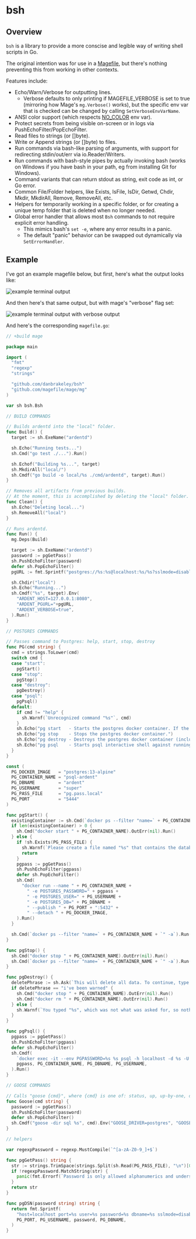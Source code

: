 # bsh

## Overview

`bsh` is a library to provide a more conscise and legible way of writing shell scripts in Go.

The original intention was for use in a [Magefile](https://magefile.org), but there's nothing preventing this from working in other contexts.

Features include:

- Echo/Warn/Verbose for outputting lines.
  - Verbose defaults to only printing if MAGEFILE_VERBOSE is set to true (mirroring how Mage's `mg.Verbose()` works), but the specific env var that is checked can be changed by calling `SetVerboseEnvVarName`.
- ANSI color support (which respects [NO_COLOR](https://no-color.org) env var).
- Protect secrets from being visible on-screen or in logs via PushEchoFilter/PopEchoFilter.
- Read files to strings (or []byte).
- Write or Append strings (or []byte) to files.
- Run commands via bash-like parsing of arguments, with support for redirecting stdin/out/err via io.Reader/Writers.
- Run commands with bash-style pipes by actually invoking bash (works on Windows if you have bash in your path, eg from installing Git for Windows).
- Command variants that can return stdout as string, exit code as int, or Go error.
- Common File/Folder helpers, like Exists, IsFile, IsDir, Getwd, Chdir, Mkdir, MkdirAll, Remove, RemoveAll, etc.
- Helpers for temporarily working in a specific folder, or for creating a unique temp folder that is deleted when no longer needed.
- Global error handler that allows most `Bsh` commands to not require explicit error handling.
  - This mimics bash's `set -e`, where any error results in a panic.
  - The default "panic" behavior can be swapped out dynamically via `SetErrorHandler`.

## Example

I've got an example magefile below, but first, here's what the output looks like:

![example terminal output](images/example.png)

And then here's that same output, but with mage's "verbose" flag set:

![example terminal output with verbose output](images/example-verbose.png)

And here's the corresponding `magefile.go`:

```go
// +build mage

package main

import (
  "fmt"
  "regexp"
  "strings"

  "github.com/danbrakeley/bsh"
  "github.com/magefile/mage/mg"
)

var sh bsh.Bsh

// BUILD COMMANDS

// Builds ardentd into the "local" folder.
func Build() {
  target := sh.ExeName("ardentd")

  sh.Echo("Running tests...")
  sh.Cmd("go test ./...").Run()

  sh.Echof("Building %s...", target)
  sh.MkdirAll("local/")
  sh.Cmdf("go build -o local/%s ./cmd/ardentd", target).Run()
}

// Removes all artifacts from previous builds.
// At the moment, this is accomplished by deleting the "local" folder.
func Clean() {
  sh.Echo("Deleting local...")
  sh.RemoveAll("local")
}

// Runs ardentd.
func Run() {
  mg.Deps(Build)

  target := sh.ExeName("ardentd")
  password := pgGetPass()
  sh.PushEchoFilter(password)
  defer sh.PopEchoFilter()
  pgURL := fmt.Sprintf("postgres://%s:%s@localhost:%s/%s?sslmode=disable", PG_USERNAME, password, PG_PORT, PG_DBNAME)

  sh.Chdir("local")
  sh.Echo("Running...")
  sh.Cmdf("%s", target).Env(
    "ARDENT_HOST=127.0.0.1:8080",
    "ARDENT_PGURL="+pgURL,
    "ARDENT_VERBOSE=true",
  ).Run()
}

// POSTGRES COMMANDS

// Passes command to Postgres: help, start, stop, destroy
func PG(cmd string) {
  cmd = strings.ToLower(cmd)
  switch cmd {
  case "start":
    pgStart()
  case "stop":
    pgStop()
  case "destroy":
    pgDestroy()
  case "psql":
    pgPsql()
  default:
    if cmd != "help" {
      sh.Warnf(`Unrecognized command "%s"`, cmd)
    }
    sh.Echo("pg start   - Starts the postgres docker container. If the container didn't previously exist, it is created.")
    sh.Echo("pg stop    - Stops the postgres docker container.")
    sh.Echo("pg destroy - Destroys the postgres docker container (including data).")
    sh.Echo("pg psql    - Starts psql interactive shell against running postgres db.")
  }
}

const (
  PG_DOCKER_IMAGE   = "postgres:13-alpine"
  PG_CONTAINER_NAME = "psql-ardent"
  PG_DBNAME         = "ardent"
  PG_USERNAME       = "super"
  PG_PASS_FILE      = "pg.pass.local"
  PG_PORT           = "5444"
)

func pgStart() {
  existingContainer := sh.Cmd(`docker ps --filter "name=` + PG_CONTAINER_NAME + `" -q -a`).RunStr()
  if len(existingContainer) > 0 {
    sh.Cmd("docker start " + PG_CONTAINER_NAME).OutErr(nil).Run()
  } else {
    if !sh.Exists(PG_PASS_FILE) {
      sh.Warnf(`Please create a file named "%s" that contains the database password.`, PG_PASS_FILE)
      return
    }
    pgpass := pgGetPass()
    sh.PushEchoFilter(pgpass)
    defer sh.PopEchoFilter()
    sh.Cmd(
      "docker run --name " + PG_CONTAINER_NAME +
        " -e POSTGRES_PASSWORD=" + pgpass +
        " -e POSTGRES_USER=" + PG_USERNAME +
        " -e POSTGRES_DB=" + PG_DBNAME +
        " --publish " + PG_PORT + ":5432" +
        " --detach " + PG_DOCKER_IMAGE,
    ).Run()
  }

  sh.Cmd(`docker ps --filter "name=` + PG_CONTAINER_NAME + `" -a`).Run()
}

func pgStop() {
  sh.Cmd("docker stop " + PG_CONTAINER_NAME).OutErr(nil).Run()
  sh.Cmd(`docker ps --filter "name=` + PG_CONTAINER_NAME + `" -a`).Run()
}

func pgDestroy() {
  deletePhrase := sh.Ask(`This will delete all data. To continue, type "i've been warned" (without quotes): `)
  if deletePhrase == "i've been warned" {
    sh.Cmd("docker stop " + PG_CONTAINER_NAME).OutErr(nil).Run()
    sh.Cmd("docker rm " + PG_CONTAINER_NAME).OutErr(nil).Run()
  } else {
    sh.Warnf(`You typed "%s", which was not what was asked for, so nothing was deleted.`, deletePhrase)
  }
}

func pgPsql() {
  pgpass := pgGetPass()
  sh.PushEchoFilter(pgpass)
  defer sh.PopEchoFilter()
  sh.Cmdf(
    `docker exec -it --env PGPASSWORD=%s %s psql -h localhost -d %s -U %s`,
    pgpass, PG_CONTAINER_NAME, PG_DBNAME, PG_USERNAME,
  ).Run()
}

// GOOSE COMMANDS

// Calls "goose {cmd}", where {cmd} is one of: status, up, up-by-one, down, redo, reset, or version
func Goose(cmd string) {
  password := pgGetPass()
  sh.PushEchoFilter(password)
  defer sh.PopEchoFilter()
  sh.Cmdf("goose -dir sql %s", cmd).Env("GOOSE_DRIVER=postgres", "GOOSE_DBSTRING="+pgDSN(password)).Run()
}

// helpers

var regexpPassword = regexp.MustCompile(`^[a-zA-Z0-9_]+$`)

func pgGetPass() string {
  str := strings.TrimSpace(strings.Split(sh.Read(PG_PASS_FILE), "\n")[0])
  if !regexpPassword.MatchString(str) {
    panic(fmt.Errorf(`Password is only allowed alphanumerics and underscores. Please change "%s" by hand to fix.`, PG_PASS_FILE))
  }
  return str
}

func pgDSN(password string) string {
  return fmt.Sprintf(
    "host=localhost port=%s user=%s password=%s dbname=%s sslmode=disable",
    PG_PORT, PG_USERNAME, password, PG_DBNAME,
  )
}
```
